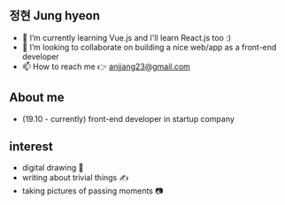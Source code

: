 ## 정현 Jung hyeon

- 🌱 I’m currently learning Vue.js and I'll learn React.js too :)
- 💞️ I’m looking to collaborate on building a nice web/app as a front-end developer 
- 📫 How to reach me 👉 anjjang23@gmail.com

## About me 
- (19.10 - currently) front-end developer in startup company

## interest
- digital drawing 🎨
- writing about trivial things ✍
- taking pictures of passing moments 📷

<!---
junghyuun/junghyuun is a ✨ special ✨ repository because its `README.md` (this file) appears on your GitHub profile.
You can click the Preview link to take a look at your changes.
--->
